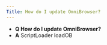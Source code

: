 ```yaml
---
Title: How do I update OmniBrowser?
---
```


- **Q How do I update OmniBrowser?**
- **A** ScriptLoader loadOB

